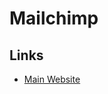 # Mailchimp

## Links

- [Main Website](https://mailchimp.com/)

<!--
https://github.com/PhilaniNcube/maritime/blob/main/pages/api/submit.js
-->
